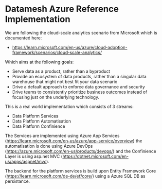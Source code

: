 # Datamesh Azure Reference Implementation

We are following the cloud-scale analytics scenario from Microsoft which is documented here:

- https://learn.microsoft.com/en-us/azure/cloud-adoption-framework/scenarios/cloud-scale-analytics/

Which aims at the following goals:

- Serve data as a product, rather than a byproduct
- Provide an ecosystem of data products, rather than a singular data warehouse that might not best fit your data scenario
- Drive a default approach to enforce data governance and security
- Drive teams to consistently prioritize business outcomes instead of focusing just on the underlying technology.

This is a real world implementation which consists of 3 streams:

- Data Platform Services
- Data Platform Automatisation
- Data Platform Confinience

The Services are implemented using Azure App Services (https://learn.microsoft.com/en-us/azure/app-service/overview) the automatisation is done using Azure DevOps (https://azure.microsoft.com/en-us/products/devops/) and the Confinience Layer is using asp.net MVC (https://dotnet.microsoft.com/en-us/apps/aspnet/mvc).

The backend for the platform services is build upon Entity Framework Core (https://learn.microsoft.com/de-de/ef/core/) using a Azure SQL DB as persistance.